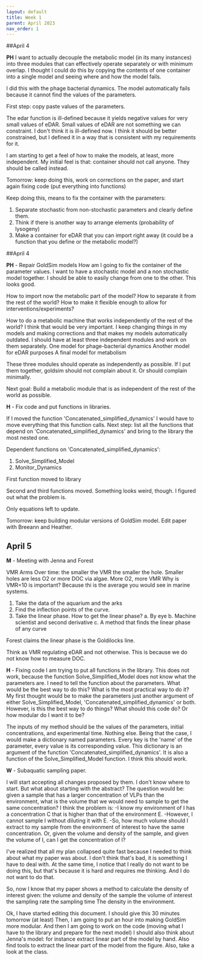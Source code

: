```yaml
---
layout: default
title: Week 1
parent: April 2023
nav_order: 1
---
```


##April 4

**PH** I want to actually decouple the metabolic model (in its many instances) into three modules that
can effectively operate separately or with minimum overlap.
I thought I could do this by copying the contents of one container into a single model and seeing where and
how the model fails.

I did this with the phage bacterial dynamics. The model automatically fails because it cannot find the values 
of the parameters.

First step: copy paste values of the parameters.

The edar function is ill-defined because it yields negative values for very small values of eDAR.
Small values of eDAR are not something we can constraint. 
I don't think it is ill-defined now. I think it should be better constrained, but I defined it in a way
that is consistent with my requirements for it.

I am starting to get a feel of how to make the models, at least, more independent. My initial feel is that:
container should not call anyone. They should be called instead. 

Tomorrow: keep doing this, work on corrections on the paper, and start again fixing code (put everything into functions)

Keep doing this, means to fix the container with the parameters:
1. Separate stochastic from non-stochastic parameters and clearly define them.
2. Think if there is another way to arrange elements (probability of lysogeny)
3. Make a container for eDAR that you can import right away (it could be a function that you define or 
the metabolic model?)

##April 4

**PH** - Repair GoldSim models
How am I going to fix the container of the parameter values. I want to have a stochastic model and a non
stochastic model together. I should be able to easily change from one to the other. This looks good.

How to import now the metabolic part of the model? How to separate it from the rest of the world? How to make it flexible enough to allow for interventions/experiments?

How to do a metabolic machine that works independently of the rest of the world? I think that would be very important. I keep changing things in my models and making corrections and that makes my models automatically outdated.
I should have at least three independent modules and work on them separately.
One model for phage-bacterial dynamics
Another model for eDAR purposes
A final model for metabolism

These three modules should operate as independently as possible. If I put them together, goldsim should not complain about it. Or should complain minimally. 

Next goal: Build a metabolic module that is as independent of the rest of the world as possible.

**H** - Fix code and put functions in libraries.

If I moved the function 'Concatenated_simplified_dynamics' I would have to move everything that this function calls. Next step: list all the functions that depend on 'Concatenated_simplified_dynamics' and bring to the library the most nested one.

Dependent functions on 'Concatenated_simplified_dynamics':

1. Solve_Simplified_Model
2. Monitor_Dynamics


First function moved to library

Second and third functions moved. Something looks weird, though. I figured out what the problem is.

Only equations left to update.

Tomorrow: keep building modular versions of GoldSim model.
Edit paper with Breeann and Heather.

## April 5

**M** - Meeting with Jenna and Forest

VMR Arms Over time: the smaller the VMR the smaller the hole. Smaller holes are less O2 or more DOC via algae.
More O2, more VMR
Why is VMR=10 is important? Because thi is the average you would see in marine systems.

1. Take the data of the aquarium and the arks
2. Find the inflection points of the curve.
3. Take the linear phase. How to get the linear phase?
     a. By eye
     b. Machine scientist and second derivative
     c. A method that finds the linear phase of any curve
     

Forest claims the linear phase is the Goldilocks line.

Think as VMR regulating eDAR and not otherwise. This is because we do not know how to measure DOC.

**H** - Fixing code
I am trying to put all functions in the library. This does not work, because the function Solve_Simplified_Model does not know what the parameters are.
I need to tell the function about the parameters. What would be the best way to do this? What is the most practical way to do it? My first thought would be to make the parameters just another argument of either Solve_Simplified_Model, 'Concatenated_simplified_dynamics' or both. However, is this the best way to do things? What should this code do? Or how modular do I want it to be?

The inputs of my method should be the values of the parameters, initial concentrations, and experimental time. Nothing else.
Being that the case, I would make a dictionary named parameters. Every key is the 'name' of the parameter, every value is its corresponding value. This dictionary is an argument of the function 'Concatenated_simplified_dynamics'. It is also a function of the Solve_Simplified_Model function. I think this should work.

**W** - Subaquatic sampling paper.

I will start accepting all changes proposed by them.
I don't know where to start. But what about starting with the abstract?
The question would be: given a sample that has a larger concentration of VLPs than the environment, what is the volume that we would need to sample to get the same concentration?
I think the problem is:
-I know my environment of I has a concentration C that is higher than that of the environment E.
-However, I cannot sample I without diluting it with E.
-So, how much volume should I extract to my sample from the environment of interest to have the same concentration. Or, given the volume and density of the sample, and given the volume of I, can I get the concentration of I?

I've realized that all my plan collapsed quite fast because I needed to think about what my paper was about. I don't think that's bad, it is something I have to deal with. At the same time, I notice that I really do not want to be doing this, but that's because it is hard and requires me thinking. And I do not want to do that.

So, now I know that my paper shows a method to calculate the density of interest given:
the volume and density of the sample
the volume of interest
the sampling rate
the sampling time
The density in the environment.

Ok, I have started editing this document. I should give this 30 minutes tomorrow (at least)
Then, I am going to put an hour into making GoldSim more modular.
And then I am going to work on the code (moving what I have to the library and prepare for the next model)
I should also think about Jenna's model: for instance extract linear part of the model by hand. Also find tools to extract the linear part of the model from the figure.
Also, take a look at the class.